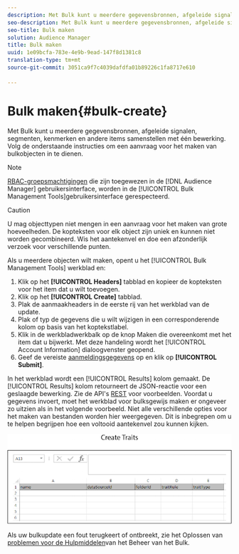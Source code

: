 ```yaml
---
description: Met Bulk kunt u meerdere gegevensbronnen, afgeleide signalen, segmenten, kenmerken en andere items samenstellen met één bewerking. Volg de onderstaande instructies om een aanvraag voor het maken van bulkobjecten in te dienen.
seo-description: Met Bulk kunt u meerdere gegevensbronnen, afgeleide signalen, segmenten, kenmerken en andere items samenstellen met één bewerking. Volg de onderstaande instructies om een aanvraag voor het maken van bulkobjecten in te dienen.
seo-title: Bulk maken
solution: Audience Manager
title: Bulk maken
uuid: 1e09bcfa-783e-4e9b-9ead-147f8d1381c8
translation-type: tm+mt
source-git-commit: 3051ca9f7c4039dafdfa01b89226c1fa8717e610

---
```



# Bulk maken{#bulk-create}

Met Bulk kunt u meerdere gegevensbronnen, afgeleide signalen, segmenten, kenmerken en andere items samenstellen met één bewerking. Volg de onderstaande instructies om een aanvraag voor het maken van bulkobjecten in te dienen.

<!-- 

t_bulk_create.xml

 -->

>[!NOTE]
>
>[RBAC-groepsmachtigingen](../../features/administration/administration-overview.md) die zijn toegewezen in de [!DNL Audience Manager] gebruikersinterface, worden in de [!UICONTROL Bulk Management Tools]gebruikersinterface gerespecteerd.

>[!CAUTION]
>
>U mag objecttypen niet mengen in een aanvraag voor het maken van grote hoeveelheden. De kopteksten voor elk object zijn uniek en kunnen niet worden gecombineerd. Wis het aantekenvel en doe een afzonderlijk verzoek voor verschillende punten.

Als u meerdere objecten wilt maken, opent u het [!UICONTROL Bulk Management Tools] werkblad en:

1. Klik op het **[!UICONTROL Headers]** tabblad en kopieer de kopteksten voor het item dat u wilt toevoegen.
2. Klik op het **[!UICONTROL Create]** tabblad.
3. Plak de aanmaakheaders in de eerste rij van het werkblad van de update.
4. Plak of typ de gegevens die u wilt wijzigen in een corresponderende kolom op basis van het koptekstlabel.
5. Klik in de werkbladwerkbalk op de knop Maken die overeenkomt met het item dat u bijwerkt.
Met deze handeling wordt het [!UICONTROL Account Information] dialoogvenster geopend.
6. Geef de vereiste [aanmeldingsgegevens](../../reference/bulk-management-tools/bulk-management-intro.md#auth-reqs) op en klik op **[!UICONTROL Submit]**.

In het werkblad wordt een [!UICONTROL Results] kolom gemaakt. De [!UICONTROL Results] kolom retourneert de JSON-reactie voor een geslaagde bewerking. Zie de API&#39;s [REST](../../api/rest-api-main/rest-api-main.md) voor voorbeelden. Voordat u gegevens invoert, moet het werkblad voor bulksgewijs maken er ongeveer zo uitzien als in het volgende voorbeeld. Niet alle verschillende opties voor het maken van bestanden worden hier weergegeven. Dit is inbegrepen om u te helpen begrijpen hoe een voltooid aantekenvel zou kunnen kijken.

![](assets/cretetraits.png)

Als uw bulkupdate een fout terugkeert of ontbreekt, zie het Oplossen van [problemen voor de Hulpmiddelen](../../reference/bulk-management-tools/bulk-troubleshooting.md)van het Beheer van het Bulk.
